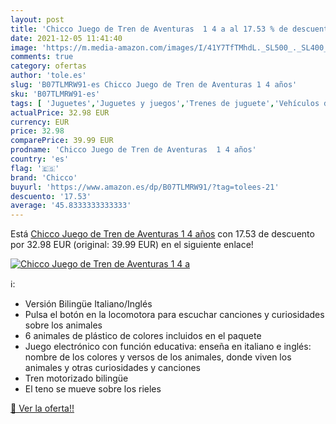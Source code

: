```yaml
---
layout: post
title: 'Chicco Juego de Tren de Aventuras  1 4 a al 17.53 % de descuento'
date: 2021-12-05 11:41:40
image: 'https://m.media-amazon.com/images/I/41Y7TfTMhdL._SL500_._SL400_.jpg'
comments: true
category: ofertas
author: 'tole.es'
slug: 'B07TLMRW91-es Chicco Juego de Tren de Aventuras 1 4 años'
sku: 'B07TLMRW91-es'
tags: [ 'Juguetes','Juguetes y juegos','Trenes de juguete','Vehículos de juguete para niños','chicco', ]
actualPrice: 32.98 EUR
currency: EUR
price: 32.98
comparePrice: 39.99 EUR
prodname: 'Chicco Juego de Tren de Aventuras  1 4 años'
country: 'es'
flag: '🇪🇸'
brand: 'Chicco'
buyurl: 'https://www.amazon.es/dp/B07TLMRW91/?tag=tolees-21'
descuento: '17.53'
average: '45.8333333333333'
---
```


Está [Chicco Juego de Tren de Aventuras  1 4 años](https://www.amazon.es/dp/B07TLMRW91/?tag=tolees-21) con 17.53 de descuento por 32.98 EUR (original: 39.99 EUR) en el siguiente enlace!

[![Chicco Juego de Tren de Aventuras  1 4 a](https://m.media-amazon.com/images/I/41Y7TfTMhdL._SL500_._SL400_.jpg)](https://www.amazon.es/dp/B07TLMRW91/?tag=tolees-21)

ℹ️:

- Versión Bilingüe Italiano/Inglés
- Pulsa el botón en la locomotora para escuchar canciones y curiosidades sobre los animales
- 6 animales de plástico de colores incluidos en el paquete
- Juego electrónico con función educativa: enseña en italiano e inglés: nombre de los colores y versos de los animales, donde viven los animales y otras curiosidades y canciones
- Tren motorizado bilingüe
- El teno se mueve sobre los rieles

[🛒 Ver la oferta!!](https://www.amazon.es/dp/B07TLMRW91/?tag=tolees-21)
